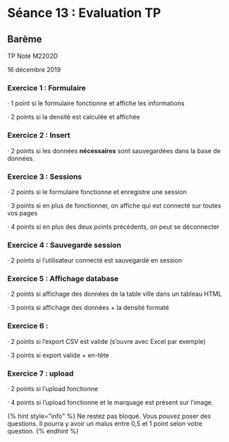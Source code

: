 # Séance 13 : Evaluation TP

## Barème

TP Noté M2202D

16 décembre 2019

### Exercice 1 : Formulaire

·      1 point si le formulaire fonctionne et affiche les informations

·      2 points si la densité est calculée et affichée

### Exercice 2 : Insert

·      2 points si les données **nécessaires** sont sauvegardées dans la base de données.

### Exercice 3 : Sessions

·      2 points si le formulaire fonctionne et enregistre une session

·      3 points si en plus de fonctionner, on affiche qui est connecté sur toutes vos pages

·      4 points si en plus des deux points précédents, on peut se déconnecter

### Exercice 4 : Sauvegarde session

·      2 points si l’utilisateur connecté est sauvegardé en session

### Exercice 5 : Affichage database

·      2 points si affichage des données de la table ville dans un tableau HTML

·      3 points si affichage des données + la densité formaté

### Exercice 6 :

·      2 points si l’export CSV est valide \(s’ouvre avec Excel par exemple\)

·      3 points si export valide + en-tête

### Exercice 7 : upload

·      2 points si l’upload fonctionne

·      4 points si l’upload fonctionne et le marquage est présent sur l’image.

{% hint style="info" %}
Ne restez pas bloqué. Vous pouvez poser des questions. Il pourra y avoir un malus entre 0,5 et 1 point selon votre question.
{% endhint %}

